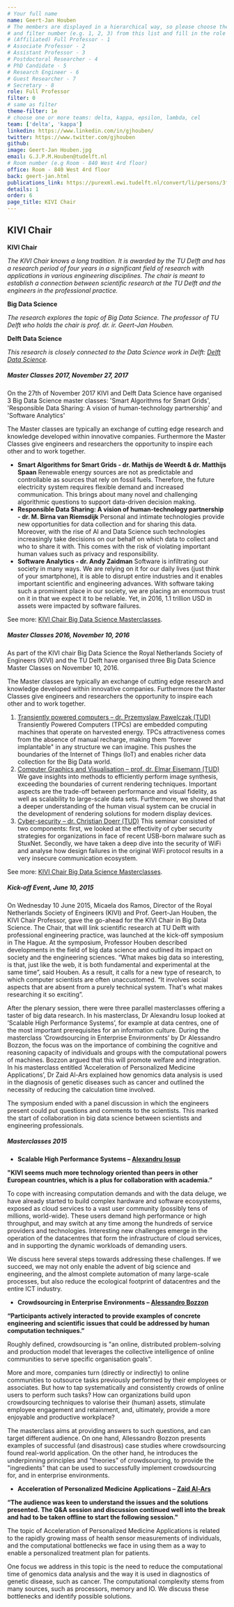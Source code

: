 ```yaml
---
# Your full name
name: Geert-Jan Houben
# The members are displayed in a hierarchical way, so please choose the role (e.g. Full Professor, Assistant Professor etc)
# and filter number (e.g. 1, 2, 3) from this list and fill in the role and filter from below:
# (Affiliated) Full Professor - 1
# Associate Professor - 2
# Assistant Professor - 3
# Postdoctoral Researcher - 4
# PhD Candidate - 5
# Research Engineer - 6
# Guest Researcher - 7
# Secretary - 8
role: Full Professor
filter: 0
# same as filter
theme-filter: 1e
# choose one or more teams: delta, kappa, epsilon, lambda, cel
team: ['delta', 'kappa']
linkedin: https://www.linkedin.com/in/gjhouben/
twitter: https://www.twitter.com/gjhouben
github:
image: Geert-Jan Houben.jpg
email: G.J.P.M.Houben@tudelft.nl
# Room number (e.g Room - 840 West 4rd floor)
office: Room - 840 West 4rd floor
back: geert-jan.html
publications_link: https://purexml.ewi.tudelft.nl/convert/li/persons/3f77eaf9-d538-4448-9035-a34b160676eb
details: 1
order: 6
page_title: KIVI Chair
---
```


## KIVI Chair

**KIVI Chair**

_The KIVI Chair knows a long tradition. It is awarded by the TU Delft and has a research period of four years in a significant field of research with applications in various engineering disciplines. The chair is meant to establish a connection between scientific research at the TU Delft and the engineers in the professional practice._

**Big Data Science**

_The research explores the topic of Big Data Science. The professor of TU Delft who holds the chair is prof. dr. ir. Geert-Jan Houben._

**Delft Data Science**

_This research is closely connected to the Data Science work in Delft: [Delft Data Science](http://dds.tudelft.nl/)._

##### Master Classes 2017, November 27, 2017

On the 27th of November 2017 KIVI and Delft Data Science have organised 3 Big Data Science master classes: 'Smart Algorithms for Smart Grids', 'Responsible Data Sharing: A vision of human-technology partnership' and 'Software Analytics'

The Master classes are typically an exchange of cutting edge research and knowledge developed within innovative companies. Furthermore the Master Classes give engineers and researchers the opportunity to inspire each other and to work together.

- **Smart Algorithms for Smart Grids - dr. Mathijs de Weerdt & dr. Matthijs Spaan** Renewable energy sources are not as predictable and controllable as sources that rely on fossil fuels. Therefore, the future electricity system requires flexible demand and increased communication. This brings about many novel and challenging algorithmic questions to support data-driven decision making.
- **Responsible Data Sharing: A vision of human-technology partnership - dr. M. Birna van Riemsdijk** Personal and intimate technologies provide new opportunities for data collection and for sharing this data. Moreover, with the rise of AI and Data Science such technologies increasingly take decisions on our behalf on which data to collect and who to share it with. This comes with the risk of violating important human values such as privacy and responsibility.
- **Software Analytics - dr. Andy Zaidman** Software is infiltrating our society in many ways. We are relying on it for our daily lives (just think of your smartphone), it is able to disrupt entire industries and it enables important scientific and engineering advances. With software taking such a prominent place in our society, we are placing an enormous trust on it in that we expect it to be reliable. Yet, in 2016, 1.1 trillion USD in assets were impacted by software failures.

See more: [KIVI Chair Big Data Science Masterclasses](https://www.kivi.nl/carriere/big-data-science).

##### Master Classes 2016, November 10, 2016

As part of the KIVI chair Big Data Science the Royal Netherlands Society of Engineers (KIVI) and the TU Delft have organised three Big Data Science Master Classes on November 10, 2016.

The Master classes are typically an exchange of cutting edge research and knowledge developed within innovative companies. Furthermore the Master Classes give engineers and researchers the opportunity to inspire each other and to work together.

1. [Transiently powered computers – dr. Przemyslaw Pawelczak (TUD)](https://www.kivi.nl/uploads/media/577f993996fab/Transiently%20Powered%20Computers.pdf)
   Transiently Powered Computers (TPCs) are embedded computing machines that operate on harvested energy. TPCs attractiveness comes from the absence of manual recharge, making them “forever implantable" in any structure we can imagine. This pushes the boundaries of the Internet of Things (IoT) and enables richer data collection for the Big Data world.
2. [Computer Graphics and Visualisation – prof. dr. Elmar Eisemann (TUD)](https://www.kivi.nl/uploads/media/577f997129657/Computer%20Graphics%20and%20Visualization.pdf)
   We gave insights into methods to efficiently perform image synthesis, exceeding the boundaries of current rendering techniques. Important aspects are the trade-off between performance and visual fidelity, as well as scalability to large-scale data sets. Furthermore, we showed that a deeper understanding of the human visual system can be crucial in the development of rendering solutions for modern display devices.
3. [Cyber-security – dr. Christian Doerr (TUD)](https://www.kivi.nl/uploads/media/577f99afce294/Cyber-security%20.pdf)
   This seminar consisted of two components: first, we looked at the effectivity of cyber security strategies for organizations in face of recent USB-born malware such as StuxNet. Secondly, we have taken a deep dive into the security of WiFi and analyse how design failures in the original WiFi protocol results in a very  insecure communication ecosystem.

See more: [KIVI Chair Big Data Science Masterclasses](https://www.kivi.nl/carriere/big-data-science).

##### Kick-off Event, June 10, 2015

On Wednesday 10 June 2015, Micaela dos Ramos, Director of the Royal Netherlands Society of Engineers (KIVI) and Prof. Geert-Jan Houben, the KIVI Chair Professor, gave the go-ahead for the KIVI Chair in Big Data Science. The Chair, that will link scientific research at TU Delft with professional engineering practice, was launched at the kick-off symposium in The Hague. At the symposium, Professor Houben described developments in the field of big data science and outlined its impact on society and the engineering sciences. “What makes big data so interesting, is that, just like the web, it is both fundamental and experimental at the same time”, said Houben. As a result, it calls for a new type of research, to which computer scientists are often unaccustomed. “It involves social aspects that are absent from a purely technical system. That's what makes researching it so exciting”.

After the plenary session, there were three parallel masterclasses offering a taster of big data research. In his masterclass, Dr Alexandru Iosup looked at ‘Scalable High Performance Systems’, for example at data centres, one of the most important prerequisites for an information culture. During the masterclass ‘Crowdsourcing in Enterprise Environments’ by Dr Alessandro Bozzon, the focus was on the importance of combining the cognitive and reasoning capacity of individuals and groups with the computational powers of machines. Bozzon argued that this will promote welfare and integration. In his masterclass entitled ‘Acceleration of Personalized Medicine Applications’, Dr Zaid Al-Ars explained how genomics data analysis is used in the diagnosis of genetic diseases such as cancer and outlined the necessity of reducing the calculation time involved.

The symposium ended with a panel discussion in which the engineers present could put questions and comments to the scientists. This marked the start of collaboration in big data science between scientists and engineering professionals.

##### Masterclasses 2015

- **Scalable High Performance Systems – [Alexandru Iosup](http://www.pds.ewi.tudelft.nl/~iosup/)**

**"KIVI seems much more technology oriented than peers in other European countries, which is a plus for collaboration with academia.”**

To cope with increasing computation demands and with the data deluge, we have already started to build complex hardware and software ecosystems, exposed as cloud services to a vast user community (possibly tens of millions, world-wide). These users demand high performance or high throughput, and may switch at any time among the hundreds of service providers and technologies. Interesting new challenges emerge in the operation of the datacentres that form the infrastructure of cloud services, and in supporting the dynamic workloads of demanding users.

We discuss here several steps towards addressing these challenges. If we succeed, we may not only enable the advent of big science and engineering, and the almost complete automation of many large-scale processes, but also reduce the ecological footprint of datacentres and the entire ICT industry.

- **Crowdsourcing in Enterprise Environments – [Alessandro Bozzon](http://www.wis.ewi.tudelft.nl/bozzon/)**

**“Participants actively interacted to provide examples of concrete engineering and scientific issues that could be addressed by human computation techniques.”**

Roughly defined, crowdsourcing is "an online, distributed problem-solving and production model that leverages the collective intelligence of online communities to serve specific organisation goals".

More and more, companies turn (directly or indirectly) to online communities to outsource tasks previously performed by their employees or associates. But how to tap systematically and consistently crowds of online users to perform such tasks? How can organizations build upon crowdsourcing techniques to valorise their (human) assets, stimulate employee engagement and retainment, and, ultimately, provide a more enjoyable and productive workplace?

The masterclass aims at providing answers to such questions, and can target different audience. On one hand, Allessandro Bozzon presents examples of successful (and disastrous) case studies where crowdsourcing found real-world application. On the other hand, he introduces the underpinning principles and "theories" of crowdsourcing, to provide the "ingredients" that can be used to successfully implement crowdsourcing for, and in enterprise environments.

- **Acceleration of Personalized Medicine Applications – [Zaid Al-Ars](http://www.ce.ewi.tudelft.nl/zaid//)**

**“The audience was keen to understand the issues and the solutions presented. The Q&A session and discussion continued well into the break and had to be taken offline to start the following session."**

The topic of Acceleration of Personalized Medicine Applications is related to the rapidly growing mass of health sensor measurements of individuals, and the computational bottlenecks we face in using them as a way to enable a personalized treatment plan for patients.

One focus we address in this topic is the need to reduce the computational time of genomics data analysis and the way it is used in diagnostics of genetic disease, such as cancer. The computational complexity stems from many sources, such as processors, memory and IO. We discuss these bottlenecks and identify possible solutions.
